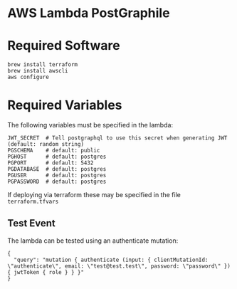 AWS Lambda PostGraphile
=======================

# Required Software

    brew install terraform
    brew install awscli
    aws configure

# Required Variables
The following variables must be specified in the lambda:

    JWT_SECRET  # Tell postgraphql to use this secret when generating JWT (default: random string)
    PGSCHEMA    # default: public
    PGHOST      # default: postgres
    PGPORT      # default: 5432
    PGDATABASE  # default: postgres
    PGUSER      # default: postgres
    PGPASSWORD  # default: postgres

If deploying via terraform these may be specified in the file `terraform.tfvars`


## Test Event
The lambda can be tested using an authenticate mutation:

    {
      "query": "mutation { authenticate (input: { clientMutationId: \"authenticate\", email: \"test@test.test\", password: \"password\" }) { jwtToken { role } } }"
    }
